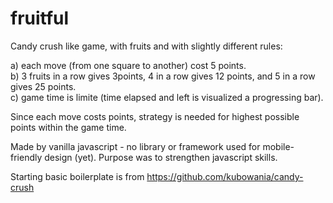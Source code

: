 # fruitful
Candy crush like game, with fruits and with slightly different rules:   

a) each move (from one square to another) cost 5 points.   
b) 3 fruits in a row gives 3points, 4 in a row gives 12 points, and 5 in a row gives 25 points.    
c) game time is limite (time elapsed and left is visualized a progressing bar).   

Since each move costs points, strategy is needed for highest possible points within the game time. 

Made by vanilla javascript - no library or framework used for mobile-friendly design (yet). 
Purpose was to strengthen javascript skills. 

Starting basic boilerplate is from https://github.com/kubowania/candy-crush 
